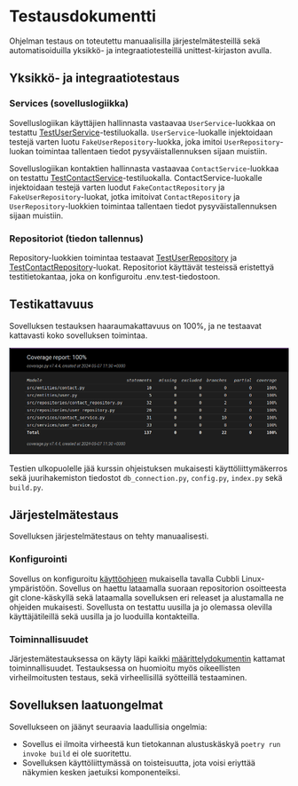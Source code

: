 # Testausdokumentti

Ohjelman testaus on toteutettu manuaalisilla järjestelmätesteillä sekä automatisoiduilla yksikkö- ja integraatiotesteillä unittest-kirjaston avulla.

## Yksikkö- ja integraatiotestaus

### Services (sovelluslogiikka)

Sovelluslogiikan käyttäjien hallinnasta vastaavaa `UserService`-luokkaa on testattu [TestUserService](../src/tests/services/user_service_test.py)-testiluokalla. `UserService`-luokalle injektoidaan testejä varten luotu `FakeUserRepository`-luokka, joka imitoi `UserRepository`-luokan toimintaa tallentaen tiedot pysyväistallennuksen sijaan muistiin.

Sovelluslogiikan kontaktien hallinnasta vastaavaa `ContactService`-luokkaa on testattu [TestContactService](../src/tests/services/contact_service_test.py)-testiluokalla. ContactService-luokalle injektoidaan testejä varten luodut `FakeContactRepository` ja `FakeUserRepository`-luokat, jotka imitoivat `ContactRepository` ja `UserRepository`-luokkien toimintaa tallentaen tiedot pysyväistallennuksen sijaan muistiin.

### Repositoriot (tiedon tallennus)

Repository-luokkien toimintaa testaavat [TestUserRepository](../src/tests/repositories/user_repository_test.py) ja [TestContactRepository](../src/tests/repositories/contact_repository_test.py)-luokat. Repositoriot käyttävät testeissä eristettyä testitietokantaa, joka on konfiguroitu .env.test-tiedostoon.

## Testikattavuus

Sovelluksen testauksen haaraumakattavuus on 100%, ja ne testaavat kattavasti koko sovelluksen toimintaa.

![](./image//coverage.png)

Testien ulkopuolelle jää kurssin ohjeistuksen mukaisesti käyttöliittymäkerros sekä juurihakemiston tiedostot `db_connection.py`, `config.py`, `index.py` sekä `build.py`.

## Järjestelmätestaus

Sovelluksen järjestelmätestaus on tehty manuaalisesti.

### Konfigurointi

Sovellus on konfiguroitu [käyttöohjeen](./kayttoohje.md) mukaisella tavalla Cubbli Linux-ympäristöön. Sovellus on haettu lataamalla suoraan repositorion osoitteesta git clone-käskyllä sekä lataamalla sovelluksen eri releaset ja alustamalla ne ohjeiden mukaisesti. Sovellusta on testattu uusilla ja jo olemassa olevilla käyttäjätileillä sekä uusilla ja jo luoduilla kontakteilla.

### Toiminnallisuudet

Järjestemätestauksessa on käyty läpi kaikki [määrittelydokumentin](./vaatimusmaarittely.md) kattamat toiminnallisuudet. Testauksessa on huomioitu myös oikeellisten virheilmoitusten testaus, sekä virheellisillä syötteillä testaaminen.

## Sovelluksen laatuongelmat

Sovellukseen on jäänyt seuraavia laadullisia ongelmia:

- Sovellus ei ilmoita virheestä kun tietokannan alustuskäskyä `poetry run invoke build` ei ole suoritettu.
- Sovelluksen käyttöliittymässä on toisteisuutta, jota voisi eriyttää näkymien kesken jaetuiksi komponenteiksi.
